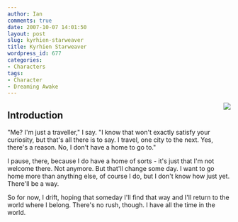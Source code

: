 ```yaml
---
author: Ian
comments: true
date: 2007-10-07 14:01:50
layout: post
slug: kyrhien-starweaver
title: Kyrhien Starweaver
wordpress_id: 677
categories:
- Characters
tags:
- Character
- Dreaming Awake
---
```


<p><img src="//files.ianrenton.com/images/portraits/kyren.png" style="float:right" /></p>
<h2>Introduction</h2>
<div>
<p>"Me?  I&#039;m just a traveller," I say.  "I know that won&#039;t exactly satisfy your curiosity, but that&#039;s all there is to say.  I travel, one city to the next.  Yes, there&#039;s a reason.  No, I don&#039;t have a home to go to."</p>
<p>I pause, there, because I do have a home of sorts - it&#039;s just that I&#039;m not welcome there.  Not anymore.  But that&#039;ll change some day.  I want to go home more than anything else, of course I do, but I don&#039;t know how just yet.  There&#039;ll be a way.</p>
<p>So for now, I drift, hoping that someday I&#039;ll find that way and I&#039;ll return to the world where I belong.  There&#039;s no rush, though.  I have all the time in the world.</p>
</div>